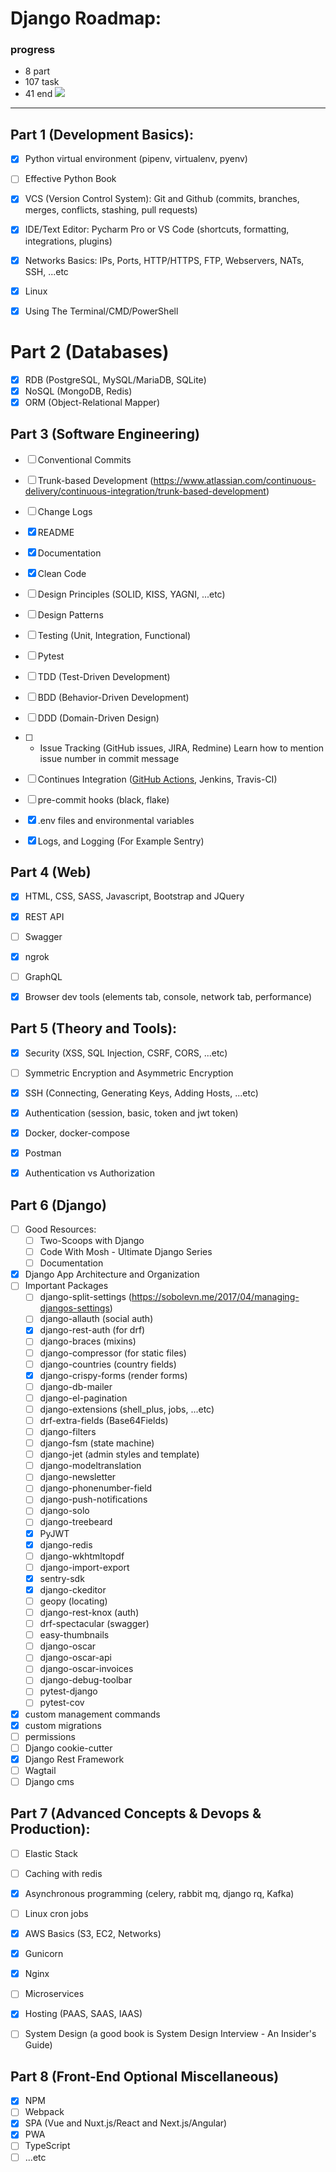 # Django Roadmap:

### progress
- 8 part
- 107 task
- 41 end
![](https://geps.dev/progress/46)
-------------------

## Part 1 (Development Basics):
* [x] Python virtual environment (pipenv, virtualenv, pyenv)

* [ ] Effective Python Book

* [x] VCS (Version Control System):
  Git and Github (commits, branches, merges, conflicts, stashing, pull requests)
  
* [x] IDE/Text Editor:
 Pycharm Pro or VS Code (shortcuts, formatting, integrations, plugins)
  
* [x] Networks Basics:
 IPs, Ports, HTTP/HTTPS, FTP, Webservers, NATs, SSH, ...etc
  
* [x] Linux

* [x] Using The Terminal/CMD/PowerShell

# Part 2 (Databases)
* [x] RDB (PostgreSQL, MySQL/MariaDB, SQLite)
* [x] NoSQL (MongoDB, Redis)
* [x] ORM (Object-Relational Mapper)
  
## Part 3 (Software Engineering)
* [ ] Conventional Commits
* [ ] Trunk-based Development (https://www.atlassian.com/continuous-delivery/continuous-integration/trunk-based-development)
* [ ] Change Logs
* [x] README
* [x] Documentation
* [x] Clean Code
* [ ] Design Principles (SOLID, KISS, YAGNI, ...etc)
* [ ] Design Patterns
* [ ] Testing (Unit, Integration, Functional)
* [ ] Pytest
* [ ] TDD (Test-Driven Development)
* [ ] BDD (Behavior-Driven Development)
* [ ] DDD (Domain-Driven Design)
* [ ] - Issue Tracking (GitHub issues, JIRA, Redmine) Learn how to mention issue number in commit message
* [ ] Continues Integration ([GitHub Actions](https://github.com/features/actions), Jenkins, Travis-CI)
* [ ] pre-commit hooks (black, flake) 
* [x] .env files and environmental variables 
* [x] Logs, and Logging (For Example Sentry)


## Part 4 (Web)
* [x] HTML, CSS, SASS, Javascript, Bootstrap and JQuery
* [x] REST API
* [ ] Swagger
* [x] ngrok
* [ ] GraphQL
* [x] Browser dev tools (elements tab, console, network tab, performance) 


## Part 5 (Theory and Tools):
* [x] Security (XSS, SQL Injection, CSRF, CORS, ...etc)
* [ ] Symmetric Encryption and Asymmetric Encryption
* [x] SSH (Connecting, Generating Keys, Adding Hosts, ...etc)
* [x] Authentication (session, basic, token and jwt token)
* [x] Docker, docker-compose
* [x] Postman
* [x] Authentication vs Authorization


## Part 6 (Django)
* [ ] Good Resources:
  * [ ] Two-Scoops with Django
  * [ ] Code With Mosh - Ultimate Django Series
  * [ ] Documentation
* [x] Django App Architecture and Organization
* [ ] Important Packages
  * [ ] django-split-settings (https://sobolevn.me/2017/04/managing-djangos-settings)
  * [ ] django-allauth (social auth)
  * [x] django-rest-auth (for drf)
  * [ ] django-braces (mixins)
  * [ ] django-compressor (for static files)
  * [ ] django-countries (country fields)
  * [x] django-crispy-forms (render forms)
  * [ ] django-db-mailer
  * [ ] django-el-pagination
  * [ ] django-extensions (shell_plus, jobs, ...etc)
  * [ ] drf-extra-fields (Base64Fields)
  * [ ] django-filters
  * [ ] django-fsm (state machine)
  * [ ] django-jet (admin styles and template)
  * [ ] django-modeltranslation
  * [ ] django-newsletter
  * [ ] django-phonenumber-field
  * [ ] django-push-notifications
  * [ ] django-solo
  * [ ] django-treebeard
  * [x] PyJWT
  * [x] django-redis
  * [ ] django-wkhtmltopdf
  * [ ] django-import-export
  * [x] sentry-sdk
  * [x] django-ckeditor
  * [ ] geopy (locating)
  * [ ] django-rest-knox (auth)
  * [ ] drf-spectacular (swagger)
  * [ ] easy-thumbnails
  * [ ] django-oscar
  * [ ] django-oscar-api
  * [ ] django-oscar-invoices
  * [ ] django-debug-toolbar
  * [ ] pytest-django
  * [ ] pytest-cov

* [x] custom management commands 
* [x] custom migrations 
* [ ] permissions 
* [ ] Django cookie-cutter
* [x] Django Rest Framework
* [ ] Wagtail 
* [ ] Django cms

## Part 7 (Advanced Concepts & Devops & Production):
* [ ] Elastic Stack
* [ ] Caching with redis
* [x] Asynchronous programming (celery, rabbit mq, django rq, Kafka) 
* [ ] Linux cron jobs
* [x] AWS Basics (S3, EC2, Networks)
* [x] Gunicorn
* [x] Nginx
* [ ] Microservices
* [x] Hosting (PAAS, SAAS, IAAS)
* [ ] System Design (a good book is System Design Interview - An Insider's Guide)


## Part 8 (Front-End Optional Miscellaneous)
* [x] NPM
* [ ] Webpack  
* [x] SPA (Vue and Nuxt.js/React and Next.js/Angular)
* [x] PWA
* [ ] TypeScript
* [ ] ...etc
